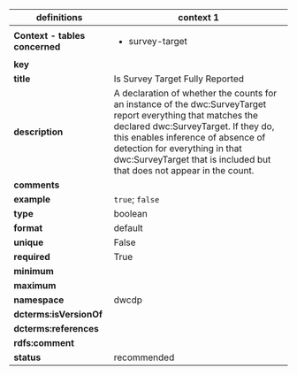 | definitions | context 1 |
|-|-|
| **Context - tables concerned** | <ul><li>survey-target</li></ul> |
| **key** |  |
| **title** | Is Survey Target Fully Reported |
| **description** | A declaration of whether the counts for an instance of the dwc:SurveyTarget report everything that matches the declared dwc:SurveyTarget. If they do, this enables inference of absence of detection for everything in that dwc:SurveyTarget that is included but that does not appear in the count. |
| **comments** |  |
| **example** | `true`; `false` |
| **type** | boolean |
| **format** | default |
| **unique** | False |
| **required** | True |
| **minimum** |  |
| **maximum** |  |
| **namespace** | dwcdp |
| **dcterms:isVersionOf** |  |
| **dcterms:references** |  |
| **rdfs:comment** |  |
| **status** | recommended |
